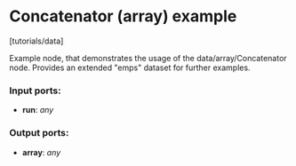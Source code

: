 # Concatenator (array) example

[tutorials/data]

Example node, that demonstrates the usage of the data/array/Concatenator node. Provides an extended "emps" dataset for further examples.

### Input ports:

* __run__: _any_



### Output ports:

* __array__: _any_



